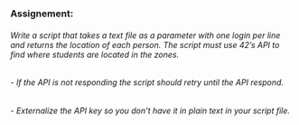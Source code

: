 ### Assignement:
###### Write a script that takes a text file as a parameter with one login per line and returns the location of each person. The script must use 42’s API to find where students are located in the zones.
######   - If the API is not responding the script should retry until the API respond.
######   - Externalize the API key so you don’t have it in plain text in your script file.
